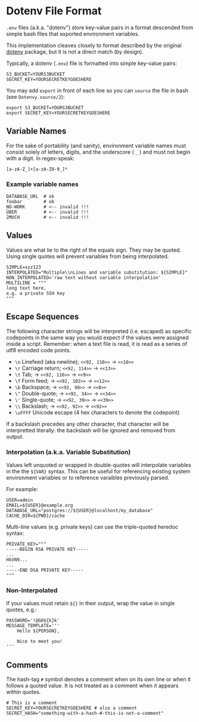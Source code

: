 # Dotenv File Format

`.env` files (a.k.a. "dotenv") store key-value pairs in a format descended from
simple bash files that exported environment variables.

This implementation cleaves closely to format described by the original [dotenv](https://github.com/bkeepers/dotenv) package, but it is not a direct match (by design).

Typically, a dotenv (`.env`) file is formatted into simple key-value pairs:

    S3_BUCKET=YOURS3BUCKET
    SECRET_KEY=YOURSECRETKEYGOESHERE

You may add `export` in front of each line so you can `source` the file in bash (see `Dotenvy.source/2`):

    export S3_BUCKET=YOURS3BUCKET
    export SECRET_KEY=YOURSECRETKEYGOESHERE

## Variable Names

For the sake of portability (and sanity), environment variable names must consist solely of letters, digits, and the underscore ( `_` ) and must not begin with a digit. In regex-speak:

    [a-zA-Z_]+[a-zA-Z0-9_]*

### Example variable names

    DATABASE_URL  # ok  
    foobar        # ok  
    NO-WORK       # <-- invalid !!!
    ÜBER          # <-- invalid !!!
    2MUCH         # <-- invalid !!!

## Values

Values are what lie to the right of the equals sign. They may be quoted.
Using single quotes will prevent variables from being interpolated.

    SIMPLE=xyz123
    INTERPOLATED="Multiple\\nLines and variable substitution: ${SIMPLE}"
    NON_INTERPOLATED='raw text without variable interpolation'
    MULTILINE = """
    long text here,
    e.g. a private SSH key
    """

## Escape Sequences

The following character strings will be interpreted (i.e. escaped) as specific codepoints in the same way you would expect if the values were assigned inside a script. Remember: when a text file is read, it is read as a series of utf8 encoded code points.

- `\n` Linefeed (aka newline); `<<92, 110>>` -> `<<10>>`
- `\r` Carriage return; `<<92, 114>>` -> `<<13>>`
- `\t` Tab; -> `<<92, 116>>` -> `<<9>>`
- `\f` Form feed; -> `<<92, 102>>` -> `<<12>>`
- `\b` Backspace; -> `<<92, 98>>` -> `<<8>>`
- `\"` Double-quote; ->  `<<92, 34>>` -> `<<34>>`
- `\'` Single-quote; -> `<<92, 39>>` -> `<<39>>`
- `\\` Backslash; -> `<<92, 92>>` -> `<<92>>`
- `\uFFFF` Unicode escape (4 hex characters to denote the codepoint)

If a backslash precedes any other character, that character will be interpretted literally: the backslash will be ignored and removed from output.

### Interpolation (a.k.a. Variable Substitution)

Values left unquoted or wrapped in double-quotes will interpolate variables in the the `${VAR}` syntax. This can be useful for referencing existing system environment variables or to reference varaibles previously parsed.

For example:

    USER=admin
    EMAIL=${USER}@example.org
    DATABASE_URL="postgres://${USER}@localhost/my_database"
    CACHE_DIR=${PWD}/cache

Multi-line values (e.g. private keys) can use the triple-quoted heredoc syntax:

    PRIVATE_KEY="""
    -----BEGIN RSA PRIVATE KEY-----
    ...
    HkVN9...
    ...
    -----END DSA PRIVATE KEY-----
    """

### Non-Interpolated

If your values must retain `${}` in their output, wrap the value in single quotes, e.g.:

    PASSWORD='!@G0${k}k'
    MESSAGE_TEMPLATE='''
        Hello ${PERSON},

        Nice to meet you!
    '''

## Comments

The hash-tag `#` symbol denotes a comment when on its own line or when it follows a quoted value.  It is not treated as a comment when it appears within quotes.

    # This is a comment
    SECRET_KEY=YOURSECRETKEYGOESHERE # also a comment
    SECRET_HASH="something-with-a-hash-#-this-is-not-a-comment"
